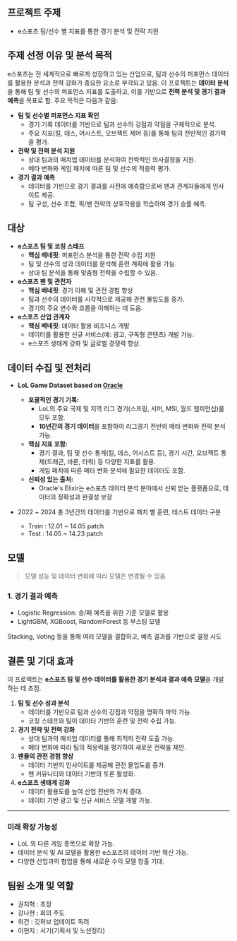 ## 프로젝트 주제

- e스포츠 팀/선수 별 지표를 통한 경기 분석 및 전략 지원

## 주제 선정 이유 및 분석 목적

e스포츠는 전 세계적으로 빠르게 성장하고 있는 산업으로, 팀과 선수의 퍼포먼스 데이터를 활용한 분석과 전력 강화가 중요한 요소로 부각되고 있음. 이 프로젝트는 **데이터 분석**을 통해 팀 및 선수의 퍼포먼스 지표를 도출하고, 이를 기반으로 **전력 분석 및 경기 결과 예측**을 목표로 함. 주요 목적은 다음과 같음:

- **팀 및 선수별 퍼포먼스 지표 확인**
    - 경기 기록 데이터를 기반으로 팀과 선수의 강점과 약점을 구체적으로 분석.
    - 주요 지표(킬, 데스, 어시스트, 오브젝트 제어 등)를 통해 팀의 전반적인 경기력을 평가.
- **전략 및 전력 분석 지원**
    - 상대 팀과의 매치업 데이터를 분석하여 전략적인 의사결정을 지원.
    - 메타 변화와 게임 패치에 따른 팀 및 선수의 적응력 평가.
- **경기 결과 예측**
    - 데이터를 기반으로 경기 결과를 사전에 예측함으로써 팬과 관계자들에게 인사이트 제공.
    - 팀 구성, 선수 조합, 픽/밴 전략의 상호작용을 학습하여 경기 승률 예측.

## 대상

- **e스포츠 팀 및 코칭 스태프**
    - **핵심 베네핏**: 퍼포먼스 분석을 통한 전략 수립 지원
    - 팀 및 선수의 성과 데이터를 분석해 훈련 계획에 활용 가능.
    - 상대 팀 분석을 통해 맞춤형 전략을 수립할 수 있음.
- **e스포츠 팬 및 관전자**
    - **핵심 베네핏**: 경기 이해 및 관전 경험 향상
    - 팀과 선수의 데이터를 시각적으로 제공해 관전 몰입도를 증가.
    - 경기의 주요 변수와 흐름을 이해하는 데 도움.
- **e스포츠 산업 관계자**
    - **핵심 베네핏**: 데이터 활용 비즈니스 개발
    - 데이터를 활용한 신규 서비스(예: 광고, 구독형 콘텐츠) 개발 가능.
    - e스포츠 생태계 강화 및 글로벌 경쟁력 향상.

## 데이터 수집 및 전처리

- **LoL Game Dataset based on [Oracle](http://oracleselixir.com/)**
    - **포괄적인 경기 기록:**
        - LoL의 주요 국제 및 지역 리그 경기(스프링, 서머, MSI, 월드 챔피언십)를 모두 포함.
        - **10년간의 경기 데이터**를 포함하여 리그경기 전반의 메타 변화와 전략 분석 가능.
    - **핵심 지표 포함:**
        - 경기 결과, 팀 및 선수 통계(킬, 데스, 어시스트 등), 경기 시간, 오브젝트 통제(드래곤, 바론, 타워) 등 다양한 지표를 활용.
        - 게임 패치에 따른 메타 변화 분석에 필요한 데이터도 포함.
    - **신뢰성 있는 출처:**
        - Oracle's Elixir는 e스포츠 데이터 분석 분야에서 신뢰 받는 플랫폼으로, 데이터의 정확성과 완결성 보장

- 2022 ~ 2024 총 3년간의 데이터를 기반으로 패치 별 훈련, 테스트 데이터 구분
    - Train : 12.01 ~ 14.05 patch
    - Test : 14.05 ~ 14.23 patch

## 모델

> 모델 성능 및 데이터 변화에 따라 모델은 변경될 수 있음

### 1. 경기 결과 예측

- Logistic Regression: 승/패 예측을 위한 기준 모델로 활용
- LightGBM, XGBoost, RandomForest 등 부스팅 모델

Stacking, Voting 등을 통해 여러 모델을 결합하고,  예측 결과를 기반으로 결정 시도

## 결론 및 기대 효과

이 프로젝트는 **e스포츠 팀 및 선수 데이터를 활용한 경기 분석과 결과 예측 모델**을 개발하는 데 초점.

1. **팀 및 선수 성과 분석**
    - 데이터를 기반으로 팀과 선수의 강점과 약점을 명확히 파악 가능.
    - 코칭 스태프와 팀이 데이터 기반의 훈련 및 전략 수립 가능.
2. **경기 전략 및 전력 강화**
    - 상대 팀과의 매치업 데이터를 통해 최적의 전략 도출 가능.
    - 메타 변화에 따라 팀의 적응력을 평가하여 새로운 전략을 제안.
3. **팬들의 관전 경험 향상**
    - 데이터 기반의 인사이트를 제공해 관전 몰입도를 증가.
    - 팬 커뮤니티와 데이터 기반의 토론 활성화.
4. **e스포츠 생태계 강화**
    - 데이터 활용도를 높여 산업 전반의 가치 증대.
    - 데이터 기반 광고 및 신규 서비스 모델 개발 가능.

---

### 미래 확장 가능성

- LoL 외 다른 게임 종목으로 확장 가능.
- 데이터 분석 및 AI 모델을 활용한 e스포츠의 데이터 기반 혁신 가능.
- 다양한 산업과의 협업을 통해 새로운 수익 모델 창출 기대.

## 팀원 소개 및 역할

- 권지혁 : 조장
- 강나현 : 회의 주도
- 위건 : 깃허브 업데이트 독려
- 이현지 : 서기(기획서 및 노션정리)